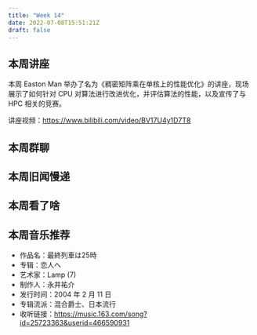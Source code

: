 ```yaml
---
title: "Week 14"
date: 2022-07-08T15:51:21Z
draft: false
---
```


## 本周讲座

本周 Easton Man 举办了名为《稠密矩阵乘在单核上的性能优化》的讲座，现场展示了如何针对 CPU 对算法进行改进优化，并评估算法的性能，以及宣传了与 HPC 相关的竞赛。

讲座视频：<https://www.bilibili.com/video/BV17U4y1D7T8>

<!--more-->

## 本周群聊



## 本周旧闻慢递

## 本周看了啥

## 本周音乐推荐

- 作品名：最終列車は25時
- 专辑：恋人へ
- 艺术家：Lamp (7)
- 制作人：永井祐介
- 发行时间：2004 年 2 月 11 日
- 专辑流派：混合爵士、日本流行
- 收听链接：<https://music.163.com/song?id=25723363&userid=466590931>